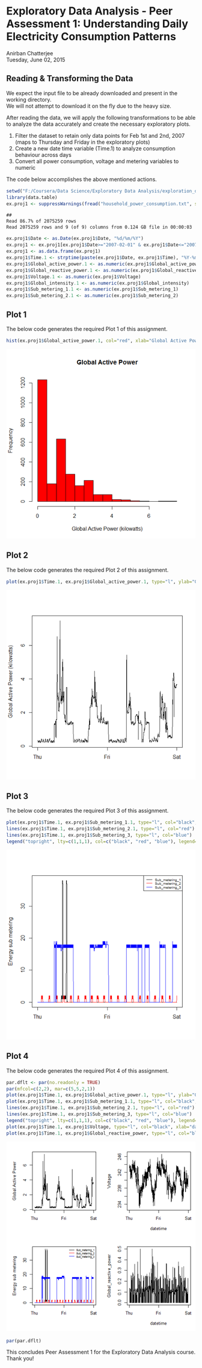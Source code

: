 # Exploratory Data Analysis - Peer Assessment 1: Understanding Daily Electricity Consumption Patterns
Anirban Chatterjee  
Tuesday, June 02, 2015  

## Reading & Transforming the Data
We expect the input file to be already downloaded and present in the working directory.  
We will not attempt to download it on the fly due to the heavy size.  
  
After reading the data, we will apply the following transformations to be able to analyze the data accurately and create the necessary exploratory plots.  
1. Filter the dataset to retain only data points for Feb 1st and 2nd, 2007 (maps to Thursday and Friday in the exploratory plots)  
2. Create a new date time variable (Time.1) to analyze consumption behaviour across days  
3. Convert all power consumption, voltage and metering variables to numeric  
  
The code below accomplishes the above mentioned actions.  


```r
setwd("F:/Coursera/Data Science/Exploratory Data Analysis/exploration_data")
library(data.table)
ex.proj1 <- suppressWarnings(fread("household_power_consumption.txt", sep=";", header=TRUE))
```

```
## 
Read 86.7% of 2075259 rows
Read 2075259 rows and 9 (of 9) columns from 0.124 GB file in 00:00:03
```

```r
ex.proj1$Date <- as.Date(ex.proj1$Date, "%d/%m/%Y")
ex.proj1 <- ex.proj1[ex.proj1$Date>="2007-02-01" & ex.proj1$Date<="2007-02-02",]
ex.proj1 <- as.data.frame(ex.proj1)
ex.proj1$Time.1 <- strptime(paste(ex.proj1$Date, ex.proj1$Time), "%Y-%m-%d %H:%M:%S")
ex.proj1$Global_active_power.1 <- as.numeric(ex.proj1$Global_active_power)
ex.proj1$Global_reactive_power.1 <- as.numeric(ex.proj1$Global_reactive_power)
ex.proj1$Voltage.1 <- as.numeric(ex.proj1$Voltage)
ex.proj1$Global_intensity.1 <- as.numeric(ex.proj1$Global_intensity)
ex.proj1$Sub_metering_1.1 <- as.numeric(ex.proj1$Sub_metering_1)
ex.proj1$Sub_metering_2.1 <- as.numeric(ex.proj1$Sub_metering_2)
```

## Plot 1
The below code generates the required Plot 1 of this assignment.  


```r
hist(ex.proj1$Global_active_power.1, col="red", xlab="Global Active Power (kilowatts)", main="Global Active Power")
```

![](./md_figs/plot1-1.png) 
  
  
## Plot 2
The below code generates the required Plot 2 of this assignment.  


```r
plot(ex.proj1$Time.1, ex.proj1$Global_active_power.1, type="l", ylab="Global Active Power (kilowatts)", xlab="")
```

![](./md_figs/plot2-1.png) 
  
  
## Plot 3
The below code generates the required Plot 3 of this assignment.  


```r
plot(ex.proj1$Time.1, ex.proj1$Sub_metering_1.1, type="l", col="black", ylab="Energy sub metering", xlab="")
lines(ex.proj1$Time.1, ex.proj1$Sub_metering_2.1, type="l", col="red")
lines(ex.proj1$Time.1, ex.proj1$Sub_metering_3, type="l", col="blue")
legend("topright", lty=c(1,1,1), col=c("black", "red", "blue"), legend=c("Sub_metering_1", "Sub_metering_2", "Sub_metering_3"), cex=0.6)
```

![](./md_figs/plot3-1.png) 
  
  
## Plot 4
The below code generates the required Plot 4 of this assignment.  


```r
par.dflt <- par(no.readonly = TRUE)
par(mfcol=c(2,2), mar=c(5,5,2,1))
plot(ex.proj1$Time.1, ex.proj1$Global_active_power.1, type="l", ylab="Global Active Power", xlab="")
plot(ex.proj1$Time.1, ex.proj1$Sub_metering_1.1, type="l", col="black", ylab="Energy sub metering", xlab="")
lines(ex.proj1$Time.1, ex.proj1$Sub_metering_2.1, type="l", col="red")
lines(ex.proj1$Time.1, ex.proj1$Sub_metering_3, type="l", col="blue")
legend("topright", lty=c(1,1,1), col=c("black", "red", "blue"), legend=c("Sub_metering_1", "Sub_metering_2", "Sub_metering_3"), bty="n", cex=0.6)
plot(ex.proj1$Time.1, ex.proj1$Voltage, type="l", col="black", xlab="datetime", ylab="Voltage")
plot(ex.proj1$Time.1, ex.proj1$Global_reactive_power, type="l", col="black", xlab="datetime", ylab="Global_reactive_power")
```

![](./md_figs/plot4-1.png) 

```r
par(par.dflt)
```
  
  
This concludes Peer Assessment 1 for the Exploratory Data Analysis course. Thank you!  
